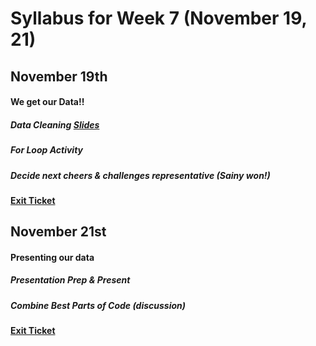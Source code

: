 # Syllabus for Week 7 (November 19, 21)


## November 19th
#### We get our Data!!
##### Data Cleaning [Slides](https://docs.google.com/presentation/d/1noMMLXNZiuF6gfXsVXGdsyo9gKCf0YazJQKmTwxvxH8/edit?usp=sharing)
##### For Loop Activity
##### Decide next cheers & challenges representative (Sainy won!)
#### [Exit Ticket](https://docs.google.com/forms/d/e/1FAIpQLSfftMKYctEGVfuiOdgorBKmERJeUBgbRL4rlHf1-kWgpKU_Tg/viewform?usp=sf_link)





## November 21st
#### Presenting our data
##### Presentation Prep & Present
##### Combine Best Parts of Code (discussion)
#### [Exit Ticket](https://docs.google.com/forms/d/e/1FAIpQLSfftMKYctEGVfuiOdgorBKmERJeUBgbRL4rlHf1-kWgpKU_Tg/viewform?usp=sf_link)
